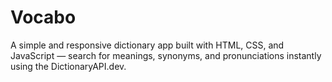 # Vocabo
A simple and responsive dictionary app built with HTML, CSS, and JavaScript — search for meanings, synonyms, and pronunciations instantly using the DictionaryAPI.dev.
